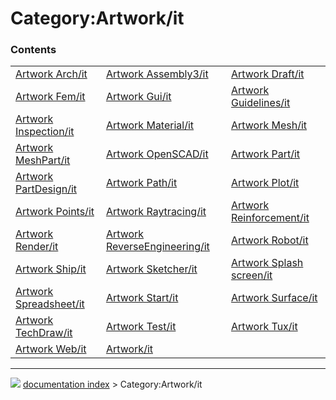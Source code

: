 # Category:Artwork/it


### Contents

|     |     |     |
| --- | --- | --- |
| [Artwork Arch/it](Artwork_Arch/it.md) | [Artwork Assembly3/it](Artwork_Assembly3/it.md) | [Artwork Draft/it](Artwork_Draft/it.md) |
| [Artwork Fem/it](Artwork_Fem/it.md) | [Artwork Gui/it](Artwork_Gui/it.md) | [Artwork Guidelines/it](Artwork_Guidelines/it.md) |
| [Artwork Inspection/it](Artwork_Inspection/it.md) | [Artwork Material/it](Artwork_Material/it.md) | [Artwork Mesh/it](Artwork_Mesh/it.md) |
| [Artwork MeshPart/it](Artwork_MeshPart/it.md) | [Artwork OpenSCAD/it](Artwork_OpenSCAD/it.md) | [Artwork Part/it](Artwork_Part/it.md) |
| [Artwork PartDesign/it](Artwork_PartDesign/it.md) | [Artwork Path/it](Artwork_Path/it.md) | [Artwork Plot/it](Artwork_Plot/it.md) |
| [Artwork Points/it](Artwork_Points/it.md) | [Artwork Raytracing/it](Artwork_Raytracing/it.md) | [Artwork Reinforcement/it](Artwork_Reinforcement/it.md) |
| [Artwork Render/it](Artwork_Render/it.md) | [Artwork ReverseEngineering/it](Artwork_ReverseEngineering/it.md) | [Artwork Robot/it](Artwork_Robot/it.md) |
| [Artwork Ship/it](Artwork_Ship/it.md) | [Artwork Sketcher/it](Artwork_Sketcher/it.md) | [Artwork Splash screen/it](Artwork_Splash_screen/it.md) |
| [Artwork Spreadsheet/it](Artwork_Spreadsheet/it.md) | [Artwork Start/it](Artwork_Start/it.md) | [Artwork Surface/it](Artwork_Surface/it.md) |
| [Artwork TechDraw/it](Artwork_TechDraw/it.md) | [Artwork Test/it](Artwork_Test/it.md) | [Artwork Tux/it](Artwork_Tux/it.md) |
| [Artwork Web/it](Artwork_Web/it.md) | [Artwork/it](Artwork/it.md) |



---
![](images/Right_arrow.png) [documentation index](../README.md) > Category:Artwork/it
